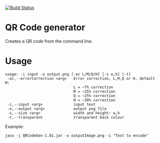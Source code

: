 [![Build Status](https://travis-ci.org/NovaCrypto/Cli-QrCode.svg?branch=master)](https://travis-ci.org/NovaCrypto/Cli-QrCode)

QR Code generator
==

Creates a QR code from the command line.

Usage
==

```
usage: -i input -o output.png [-ec L/M/Q/H] [-s w,h] [-t]
 -ec,--errorCorrection <arg>   Error correction, L,M,Q or H, default M:
                               L = ~7% correction
                               M = ~15% correction
                               Q = ~25% correction
                               H = ~30% correction
 -i,--input <arg>              input text
 -o,--output <arg>             output png file
 -s,--size <arg>               width and height: w,h
 -t,--transparent              transparent back colour
```

Example:

```
java -j QRCodeGen-1.01.jar -o outputImage.png -i "Text to encode"
```
